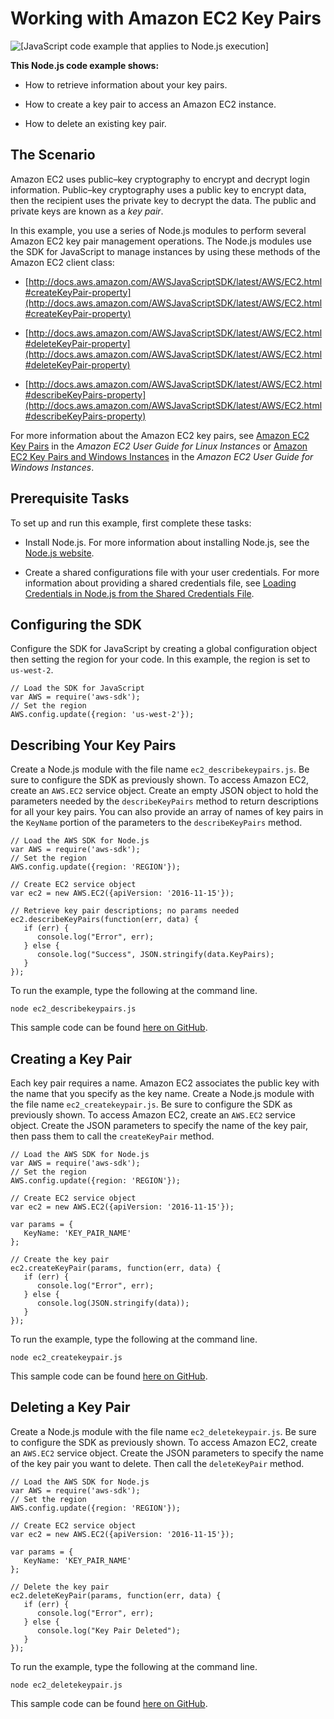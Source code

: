 # Working with Amazon EC2 Key Pairs<a name="ec2-example-key-pairs"></a>

![\[JavaScript code example that applies to Node.js execution\]](http://docs.aws.amazon.com/sdk-for-javascript/v2/developer-guide/images/nodeicon.png)

**This Node\.js code example shows:**

+ How to retrieve information about your key pairs\.

+ How to create a key pair to access an Amazon EC2 instance\.

+ How to delete an existing key pair\.

## The Scenario<a name="ec2-example-key-pairs-scenario"></a>

Amazon EC2 uses public–key cryptography to encrypt and decrypt login information\. Public–key cryptography uses a public key to encrypt data, then the recipient uses the private key to decrypt the data\. The public and private keys are known as a *key pair*\.

In this example, you use a series of Node\.js modules to perform several Amazon EC2 key pair management operations\. The Node\.js modules use the SDK for JavaScript to manage instances by using these methods of the Amazon EC2 client class:

+ [http://docs.aws.amazon.com/AWSJavaScriptSDK/latest/AWS/EC2.html#createKeyPair-property](http://docs.aws.amazon.com/AWSJavaScriptSDK/latest/AWS/EC2.html#createKeyPair-property)

+ [http://docs.aws.amazon.com/AWSJavaScriptSDK/latest/AWS/EC2.html#deleteKeyPair-property](http://docs.aws.amazon.com/AWSJavaScriptSDK/latest/AWS/EC2.html#deleteKeyPair-property)

+ [http://docs.aws.amazon.com/AWSJavaScriptSDK/latest/AWS/EC2.html#describeKeyPairs-property](http://docs.aws.amazon.com/AWSJavaScriptSDK/latest/AWS/EC2.html#describeKeyPairs-property)

For more information about the Amazon EC2 key pairs, see [Amazon EC2 Key Pairs](http://docs.aws.amazon.com/AWSEC2/latest/UserGuide/ec2-key-pairs.html) in the *Amazon EC2 User Guide for Linux Instances* or [Amazon EC2 Key Pairs and Windows Instances](http://docs.aws.amazon.com/AWSEC2/latest/WindowsGuide/ec2-key-pairs.html) in the *Amazon EC2 User Guide for Windows Instances*\.

## Prerequisite Tasks<a name="ec2-example-key-pairs-prerequisites"></a>

To set up and run this example, first complete these tasks:

+ Install Node\.js\. For more information about installing Node\.js, see the [Node\.js website](http://nodejs.org)\.

+ Create a shared configurations file with your user credentials\. For more information about providing a shared credentials file, see [Loading Credentials in Node\.js from the Shared Credentials File](loading-node-credentials-shared.md)\.

## Configuring the SDK<a name="ec2-example-key-pairs-configure-sdk"></a>

Configure the SDK for JavaScript by creating a global configuration object then setting the region for your code\. In this example, the region is set to `us-west-2`\.

```
// Load the SDK for JavaScript
var AWS = require('aws-sdk');
// Set the region 
AWS.config.update({region: 'us-west-2'});
```

## Describing Your Key Pairs<a name="ec2-example-key-pairs-describing"></a>

Create a Node\.js module with the file name `ec2_describekeypairs.js`\. Be sure to configure the SDK as previously shown\. To access Amazon EC2, create an `AWS.EC2` service object\. Create an empty JSON object to hold the parameters needed by the `describeKeyPairs` method to return descriptions for all your key pairs\. You can also provide an array of names of key pairs in the `KeyName` portion of the parameters  to the `describeKeyPairs` method\.

```
// Load the AWS SDK for Node.js
var AWS = require('aws-sdk');
// Set the region 
AWS.config.update({region: 'REGION'});

// Create EC2 service object
var ec2 = new AWS.EC2({apiVersion: '2016-11-15'});

// Retrieve key pair descriptions; no params needed
ec2.describeKeyPairs(function(err, data) {
   if (err) {
      console.log("Error", err);
   } else {
      console.log("Success", JSON.stringify(data.KeyPairs);
   }
});
```

To run the example, type the following at the command line\.

```
node ec2_describekeypairs.js
```

This sample code can be found [here on GitHub](https://github.com/awsdocs/aws-doc-sdk-examples/blob/master/javascript/example_code/ec2/ec2_describekeypairs.js)\.

## Creating a Key Pair<a name="ec2-example-key-pairs-creating"></a>

Each key pair requires a name\. Amazon EC2 associates the public key with the name that you specify as the key name\. Create a Node\.js module with the file name `ec2_createkeypair.js`\. Be sure to configure the SDK as previously shown\. To access Amazon EC2, create an `AWS.EC2` service object\. Create the JSON parameters to specify the name of the key pair, then pass them to call the `createKeyPair` method\.

```
// Load the AWS SDK for Node.js
var AWS = require('aws-sdk');
// Set the region 
AWS.config.update({region: 'REGION'});

// Create EC2 service object
var ec2 = new AWS.EC2({apiVersion: '2016-11-15'});

var params = {
   KeyName: 'KEY_PAIR_NAME'
};

// Create the key pair
ec2.createKeyPair(params, function(err, data) {
   if (err) {
      console.log("Error", err);
   } else {
      console.log(JSON.stringify(data));
   }
});
```

To run the example, type the following at the command line\.

```
node ec2_createkeypair.js
```

This sample code can be found [here on GitHub](https://github.com/awsdocs/aws-doc-sdk-examples/blob/master/javascript/example_code/ec2/ec2_createkeypair.js)\.

## Deleting a Key Pair<a name="ec2-example-key-pairs-deleting"></a>

Create a Node\.js module with the file name `ec2_deletekeypair.js`\. Be sure to configure the SDK as previously shown\. To access Amazon EC2, create an `AWS.EC2` service object\. Create the JSON parameters to specify the name of the key pair you want to delete\. Then call the `deleteKeyPair` method\.

```
// Load the AWS SDK for Node.js
var AWS = require('aws-sdk');
// Set the region 
AWS.config.update({region: 'REGION'});

// Create EC2 service object
var ec2 = new AWS.EC2({apiVersion: '2016-11-15'});

var params = {
   KeyName: 'KEY_PAIR_NAME'
};

// Delete the key pair
ec2.deleteKeyPair(params, function(err, data) {
   if (err) {
      console.log("Error", err);
   } else {
      console.log("Key Pair Deleted");
   }
});
```

To run the example, type the following at the command line\.

```
node ec2_deletekeypair.js
```

This sample code can be found [here on GitHub](https://github.com/awsdocs/aws-doc-sdk-examples/blob/master/javascript/example_code/ec2/ec2_deletekeypair.js)\.